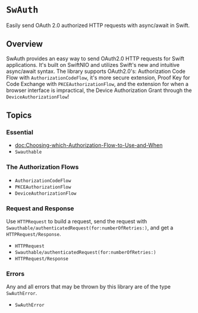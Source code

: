 # ``SwAuth``

Easily send OAuth 2.0 authorized HTTP requests with async/await in Swift.

## Overview


SwAuth provides an easy way to send OAuth2.0 HTTP requests for Swift applications. It's built on SwiftNIO and utilizes Swift's new and intuitive async/await syntax. The library supports OAuth2.0's: Authorization Code Flow with ``AuthorizationCodeFlow``, it's more secure extension, Proof Key for Code Exchange with ``PKCEAuthorizationFlow``, and the extension for when a browser interface is impractical, the Device Authorization Grant through the ``DeviceAuthorizationFlow``!


## Topics

### Essential

- <doc:Choosing-which-Authorization-Flow-to-Use-and-When>
- ``Swauthable``

### The Authorization Flows

- ``AuthorizationCodeFlow``
- ``PKCEAuthorizationFlow``
- ``DeviceAuthorizationFlow``

### Request and Response

Use ``HTTPRequest`` to build a request, send the request with ``Swauthable/authenticatedRequest(for:numberOfRetries:)``, and get a ``HTTPRequest/Response``.

- ``HTTPRequest``
- ``Swauthable/authenticatedRequest(for:numberOfRetries:)``
- ``HTTPRequest/Response``

### Errors

Any and all errors that may be thrown by this library are of the type ``SwAuthError``.

- ``SwAuthError``
